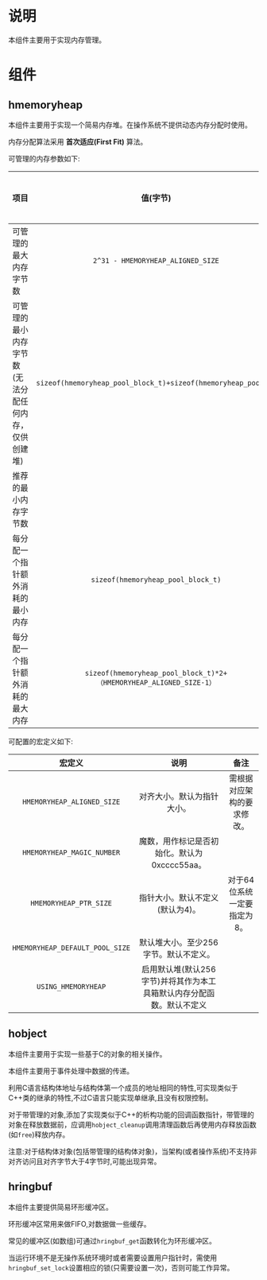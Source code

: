 # 说明

本组件主要用于实现内存管理。

# 组件

## hmemoryheap

本组件主要用于实现一个简易内存堆。在操作系统不提供动态内存分配时使用。

内存分配算法采用 **首次适应(First Fit)** 算法。 

可管理的内存参数如下:

| 项目                                                 |                           值(字节)                           | 经典值（对齐为4,32位系统） |
| :--------------------------------------------------- | :----------------------------------------------------------: | -------------------------- |
| 可管理的最大内存字节数                               |              `2^31 - HMEMORYHEAP_ALIGNED_SIZE`               | 0x7FFF FFFC Bytes          |
| 可管理的最小内存字节数(无法分配任何内存，仅供创建堆) | `sizeof(hmemoryheap_pool_block_t)+sizeof(hmemoryheap_pool_t)` | 32 Bytes                   |
| 推荐的最小内存字节数                                 |                                                              | 256 Bytes                  |
| 每分配一个指针额外消耗的最小内存                     |              `sizeof(hmemoryheap_pool_block_t)`              | 4 Bytes                    |
| 每分配一个指针额外消耗的最大内存                     | `sizeof(hmemoryheap_pool_block_t)*2+（HMEMORYHEAP_ALIGNED_SIZE-1）` | 11 Bytes                   |

可配置的宏定义如下:

|             宏定义              |                             说明                             |            备注             |
| :-----------------------------: | :----------------------------------------------------------: | :-------------------------: |
|   `HMEMORYHEAP_ALIGNED_SIZE`    |                  对齐大小。默认为指针大小。                  | 需根据对应架构的要求修改。  |
|   `HMEMORYHEAP_MAGIC_NUMBER`    |         魔数，用作标记是否初始化。默认为0xcccc55aa。         |                             |
|     `HMEMORYHEAP_PTR_SIZE`      |               指针大小。默认不定义(默认为4)。                | 对于64位系统一定要指定为8。 |
| `HMEMORYHEAP_DEFAULT_POOL_SIZE` |            默认堆大小。至少256字节。默认不定义。             |                             |
|       `USING_HMEMORYHEAP`       | 启用默认堆(默认256字节)并将其作为本工具箱默认内存分配函数。默认不定义 |                             |

## hobject

本组件主要用于实现一些基于C的对象的相关操作。

本组件主要用于事件处理中数据的传递。

利用C语言结构体地址与结构体第一个成员的地址相同的特性,可实现类似于C++类的继承的特性,不过C语言只能实现单继承,且没有权限控制。

对于带管理的对象,添加了实现类似于C++的析构功能的回调函数指针，带管理的对象在释放数据前，应调用`hobject_cleanup`调用清理函数后再使用内存释放函数(如`free`)释放内存。

注意:对于结构体对象(包括带管理的结构体对象)，当架构(或者操作系统)不支持非对齐访问且对齐字节大于4字节时,可能出现异常。

## hringbuf

本组件主要提供简易环形缓冲区。

环形缓冲区常用来做FIFO,对数据做一些缓存。

常见的缓冲区(如数组)可通过`hringbuf_get`函数转化为环形缓冲区。

当运行环境不是无操作系统环境时或者需要设置用户指针时，需使用`hringbuf_set_lock`设置相应的锁(只需要设置一次)，否则可能工作异常。